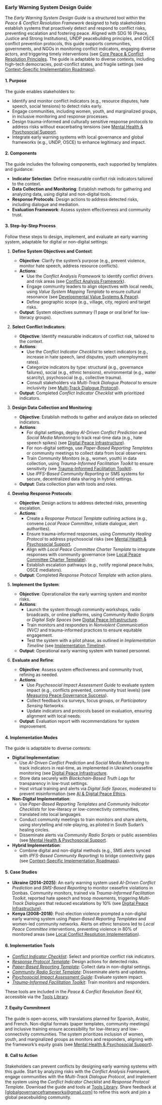 ### Early Warning System Design Guide

The *Early Warning System Design Guide* is a structured tool within the *Peace & Conflict Resolution Framework* designed to help stakeholders establish systems that proactively detect and respond to conflict risks, preventing escalation and fostering peace. Aligned with SDG 16 (Peace, Justice and Strong Institutions), UNDP peacebuilding principles, and OSCE conflict prevention protocols, this guide supports communities, governments, and NGOs in monitoring conflict indicators, engaging diverse actors, and triggering timely interventions (see [Core Peace & Conflict Resolution Principles](/frameworks/docs/implementation/peace#core-principles]). The guide is adaptable to diverse contexts, including high-tech democracies, post-conflict states, and fragile settings (see [Context-Specific Implementation Roadmaps](/frameworks/docs/implementation/peace#context-specific-roadmaps)).

#### 1. Purpose
The guide enables stakeholders to:
- Identify and monitor conflict indicators (e.g., resource disputes, hate speech, social tensions) to detect risks early.
- Engage communities, including women, youth, and marginalized groups, in inclusive monitoring and response processes.
- Design trauma-informed and culturally sensitive response protocols to address risks without exacerbating tensions (see [Mental Health & Psychosocial Support](/frameworks/docs/implementation/peace#mental-health]).
- Integrate early warning systems with local governance and global frameworks (e.g., UNDP, OSCE) to enhance legitimacy and impact.

#### 2. Components
The guide includes the following components, each supported by templates and guidance:
- **Indicator Selection**: Define measurable conflict risk indicators tailored to the context.
- **Data Collection and Monitoring**: Establish methods for gathering and analyzing data, using digital and non-digital tools.
- **Response Protocols**: Design actions to address detected risks, including dialogue and mediation.
- **Evaluation Framework**: Assess system effectiveness and community trust.

#### 3. Step-by-Step Process
Follow these steps to design, implement, and evaluate an early warning system, adaptable for digital or non-digital settings:

1. **Define System Objectives and Context**:
   - **Objective**: Clarify the system’s purpose (e.g., prevent violence, monitor hate speech, address resource conflicts).
   - **Actions**:
     - Use the *Conflict Analysis Framework* to identify conflict drivers and risk areas (see [Conflict Analysis Framework](/frameworks/docs/implementation/peace#conflict-analysis-framework)).
     - Engage community leaders to align objectives with local needs, using *Value System Mapping Template* to ensure cultural resonance (see [Developmental Value Systems & Peace](/frameworks/docs/implementation/peace#developmental-value-systems)).
     - Define geographic scope (e.g., village, city, region) and target risks.
   - **Output**: System objectives summary (1 page or oral brief for low-literacy groups).

2. **Select Conflict Indicators**:
   - **Objective**: Identify measurable indicators of conflict risk, tailored to the context.
   - **Actions**:
     - Use the *Conflict Indicator Checklist* to select indicators (e.g., increase in hate speech, land disputes, youth unemployment rates).
     - Categorize indicators by type: structural (e.g., governance failures), social (e.g., ethnic tensions), environmental (e.g., water scarcity), psychosocial (e.g., collective trauma).
     - Consult stakeholders via *Multi-Track Dialogue Protocol* to ensure inclusivity (see [Multi-Track Dialogue Protocol](/frameworks/docs/implementation/peace#multi-track-dialogue-protocol)).
   - **Output**: Completed *Conflict Indicator Checklist* with prioritized indicators.

3. **Design Data Collection and Monitoring**:
   - **Objective**: Establish methods to gather and analyze data on selected indicators.
   - **Actions**:
     - For digital settings, deploy *AI-Driven Conflict Prediction* and *Social Media Monitoring* to track real-time data (e.g., hate speech spikes) (see [Digital Peace Infrastructure](/frameworks/docs/implementation/peace#digital-infrastructure)).
     - For non-digital settings, use *Paper-Based Reporting Templates* or community meetings to collect data from local observers.
     - Train *Community Monitors* (e.g., women, youth) in data collection, using *Trauma-Informed Facilitation Toolkit* to ensure sensitivity (see [Trauma-Informed Facilitation Toolkit](/frameworks/docs/implementation/peace#trauma-informed-toolkit)).
     - Use *IPFS-Based Community Reporting* or SMS systems for secure, decentralized data sharing in hybrid settings.
   - **Output**: Data collection plan with tools and roles.

4. **Develop Response Protocols**:
   - **Objective**: Design actions to address detected risks, preventing escalation.
   - **Actions**:
     - Create a *Response Protocol Template* outlining actions (e.g., convene *Local Peace Committee*, initiate dialogue, alert authorities).
     - Ensure trauma-informed responses, using *Community Healing Protocol* to address psychosocial risks (see [Mental Health & Psychosocial Support](/frameworks/docs/implementation/peace#mental-health]).
     - Align with *Local Peace Committee Charter Template* to integrate responses with community governance (see [Local Peace Committee Charter Template](/frameworks/docs/implementation/peace#local-peace-committee-charter-template)).
     - Establish escalation pathways (e.g., notify regional peace hubs, OSCE mediators).
   - **Output**: Completed *Response Protocol Template* with action plans.

5. **Implement the System**:
   - **Objective**: Operationalize the early warning system and monitor risks.
   - **Actions**:
     - Launch the system through community workshops, radio broadcasts, or online platforms, using *Community Radio Scripts* or *Digital Safe Spaces* (see [Digital Peace Infrastructure](/frameworks/docs/implementation/peace#digital-infrastructure]).
     - Train monitors and responders in *Nonviolent Communication (NVC)* and trauma-informed practices to ensure equitable engagement.
     - Test the system with a pilot phase, as outlined in *Implementation Timeline* (see [Implementation Timeline](/frameworks/docs/implementation/peace#implementation-timeline)).
   - **Output**: Operational early warning system with trained personnel.

6. **Evaluate and Refine**:
   - **Objective**: Assess system effectiveness and community trust, refining as needed.
   - **Actions**:
     - Use *Psychosocial Impact Assessment Guide* to evaluate system impact (e.g., conflicts prevented, community trust levels) (see [Measuring Peace Governance Success](/frameworks/docs/implementation/peace#measuring-success)).
     - Collect feedback via surveys, focus groups, or *Participatory Sensing Networks*.
     - Update indicators and protocols based on evaluation, ensuring alignment with local needs.
   - **Output**: Evaluation report with recommendations for system improvement.

#### 4. Implementation Modes
The guide is adaptable to diverse contexts:
- **Digital Implementation**:
  - Use *AI-Driven Conflict Prediction* and *Social Media Monitoring* to track indicators in real-time, as implemented in Ukraine’s ceasefire monitoring (see [Digital Peace Infrastructure](/frameworks/docs/implementation/peace#digital-infrastructure]).
  - Store data securely with *Blockchain-Based Truth Logs* for transparency in low-trust settings.
  - Host virtual training and alerts via *Digital Safe Spaces*, moderated to prevent misinformation (see [AI & Digital Peace Ethics](/frameworks/docs/implementation/peace#ai-ethics]).
- **Non-Digital Implementation**:
  - Use *Paper-Based Reporting Templates* and *Community Indicator Checklists* for low-literacy or low-connectivity communities, translated into local languages.
  - Conduct community meetings to train monitors and share alerts, using storytelling and role-playing, as piloted in South Sudan’s healing circles.
  - Disseminate alerts via *Community Radio Scripts* or public assemblies (see [Mental Health & Psychosocial Support](/frameworks/docs/implementation/peace#mental-health]).
- **Hybrid Implementation**:
  - Combine digital and non-digital methods (e.g., SMS alerts synced with *IPFS-Based Community Reporting*) to bridge connectivity gaps (see [Context-Specific Implementation Roadmaps](/frameworks/docs/implementation/peace#context-specific-roadmaps)).

#### 5. Case Studies
- **Ukraine (2014–2025)**: An early warning system used *AI-Driven Conflict Prediction* and *SMS-Based Reporting* to monitor ceasefire violations in Donbas. Community monitors, trained via *Trauma-Informed Facilitation Toolkit*, reported hate speech and troop movements, triggering *Multi-Track Dialogues* that reduced escalations by 10% (see [Digital Peace Infrastructure](/frameworks/docs/implementation/peace#digital-infrastructure)).
- **Kenya (2008–2018)**: Post-election violence prompted a non-digital early warning system using *Paper-Based Reporting Templates* and women-led community networks. Alerts on ethnic tensions led to *Local Peace Committee* interventions, preventing violence in 80% of monitored areas (see [Local Conflict Resolution Implementation](/frameworks/docs/implementation/peace#local-implementation)).

#### 6. Implementation Tools
- *[Conflict Indicator Checklist](/frameworks/tools/peace/conflict-indicator-checklist-en.pdf)*: Select and prioritize conflict risk indicators.
- *[Response Protocol Template](/frameworks/tools/peace/response-protocol-template-en.pdf)*: Design actions for detected risks.
- *[Paper-Based Reporting Template](/frameworks/tools/peace/paper-based-reporting-template-en.pdf)*: Collect data in non-digital settings.
- *[Community Radio Script Template](/frameworks/tools/peace/community-radio-script-template-en.pdf)*: Disseminate alerts and updates.
- *[Psychosocial Impact Assessment Guide](/frameworks/tools/peace/psychosocial-impact-assessment-guide-en.pdf)*: Evaluate system impact.
- *[Trauma-Informed Facilitation Toolkit](/frameworks/tools/peace/trauma-informed-toolkit-en.pdf)*: Train monitors and responders.

These tools are included in the *Peace & Conflict Resolution Seed Kit*, accessible via the [Tools Library](/frameworks/tools/peace).

#### 7. Equity Commitment
The guide is open-access, with translations planned for Spanish, Arabic, and French. Non-digital formats (paper templates, community meetings) and inclusive training ensure accessibility for low-literacy and low-connectivity communities. The system prioritizes inclusion of women, youth, and marginalized groups as monitors and responders, aligning with the framework’s equity goals (see [Mental Health & Psychosocial Support](/frameworks/docs/implementation/peace#mental-health)).

#### 8. Call to Action
Stakeholders can prevent conflicts by designing early warning systems with this guide. Start by analyzing risks with the *Conflict Analysis Framework*, engage communities with the *Multi-Track Dialogue Protocol*, and implement the system using the *Conflict Indicator Checklist* and *Response Protocol Template*. Download the guide and tools at [Tools Library](/frameworks/tools/peace). Share feedback at [globalgovernanceframeworks@gmail.com] to refine this work and join a global peacebuilding community.

